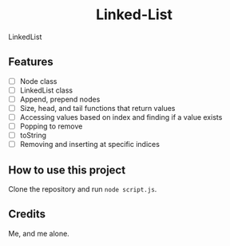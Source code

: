 <h1 align="center">Linked-List</h1>
LinkedList

Features
--------
- [ ] Node class
- [ ] LinkedList class
- [ ] Append, prepend nodes
- [ ] Size, head, and tail functions that return values
- [ ] Accessing values based on index and finding if a value exists
- [ ] Popping to remove
- [ ] toString
- [ ] Removing and inserting at specific indices

How to use this project
-----------------------
Clone the repository and run `node script.js`.

Credits
-------
Me, and me alone.
